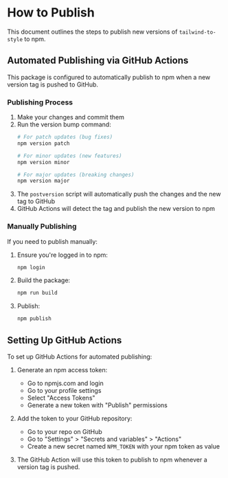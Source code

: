 # How to Publish

This document outlines the steps to publish new versions of `tailwind-to-style` to npm.

## Automated Publishing via GitHub Actions

This package is configured to automatically publish to npm when a new version tag is pushed to GitHub.

### Publishing Process

1. Make your changes and commit them
2. Run the version bump command:
   ```bash
   # For patch updates (bug fixes)
   npm version patch
   
   # For minor updates (new features)
   npm version minor
   
   # For major updates (breaking changes)
   npm version major
   ```
3. The `postversion` script will automatically push the changes and the new tag to GitHub
4. GitHub Actions will detect the tag and publish the new version to npm

### Manually Publishing

If you need to publish manually:

1. Ensure you're logged in to npm:
   ```bash
   npm login
   ```
   
2. Build the package:
   ```bash
   npm run build
   ```
   
3. Publish:
   ```bash
   npm publish
   ```

## Setting Up GitHub Actions

To set up GitHub Actions for automated publishing:

1. Generate an npm access token:
   - Go to npmjs.com and login
   - Go to your profile settings
   - Select "Access Tokens"
   - Generate a new token with "Publish" permissions

2. Add the token to your GitHub repository:
   - Go to your repo on GitHub
   - Go to "Settings" > "Secrets and variables" > "Actions"
   - Create a new secret named `NPM_TOKEN` with your npm token as value

3. The GitHub Action will use this token to publish to npm whenever a version tag is pushed.
